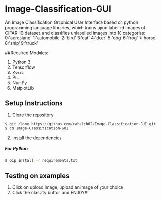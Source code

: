 # Image-Classification-GUI

An Image Classification Graphical User Interface based on python programming language libraries, which trains upon labelled images of CIFAR-10 dataset, and classifies unlabelled images into 10 categories:
    0:'aeroplane'
    1:'automobile'
    2:'bird'
    3:'cat'
    4:'deer'
    5:'dog'
    6:'frog'
    7:'horse'
    8:'ship'
    9:'truck'
    
##Required Modules:
1) Python 3
2) Tensorflow
3) Keras
4) PIL 
5) NumPy
6) MatplotLib

## Setup Instructions
1) Clone the repository
```python
$ git clone https://github.com/rahulch02/Image-Classification-GUI.git
$ cd Image-Classification-GUI
```

2) Install the dependencies
#####  For Python
```bash
$ pip install -r requirements.txt
```

## Testing on examples
1) Click on upload image, upload an image of your choice
2) Click the classify button and ENJOY!!!
